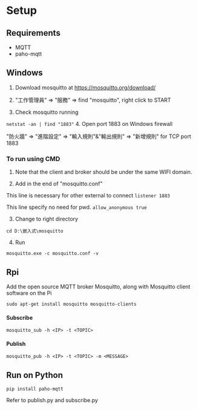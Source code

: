 # Setup
## Requirements
- MQTT
- paho-mqtt

## Windows
1. Download mosquitto at https://mosquitto.org/download/

2. "工作管理員" => "服務" => find "mosquitto", right click to START

3. Check mosquitto running

`netstat -an | find "1883"`
4. Open port 1883 on Windows firewall

"防火牆" => "進階設定" => "輸入規則"&"輸出規則" => "新增規則" for TCP port 1883

### To run using CMD
1. Note that the client and broker should be under the same WIFI domain.

2. Add in the end of "mosquitto.conf"

This line is necessary for other external to connect 
`listener 1883`

This line specify no need for pwd. 
`allow_anonymous true`


3. Change to right directory 

`cd D:\嵌入式\mosquitto`

4. Run

`mosquitto.exe -c mosquitto.conf -v`

## Rpi
Add the open source MQTT broker Mosquitto, along with Mosquitto client software on the Pi

`sudo apt-get install mosquitto mosquitto-clients`

#### Subscribe
`mosquitto_sub -h <IP> -t <TOPIC>`

#### Publish 
`mosquitto_pub -h <IP> -t <TOPIC> -m <MESSAGE>`

## Run on Python
`pip install paho-mqtt`

Refer to publish.py and subscribe.py 